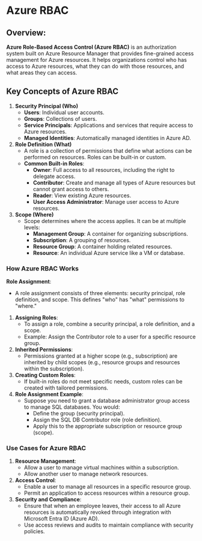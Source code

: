 # Azure RBAC

## **Overview:**

**Azure Role-Based Access Control (Azure RBAC)** is an authorization system built on Azure Resource Manager that provides fine-grained access management for Azure resources. It helps organizations control who has access to Azure resources, what they can do with those resources, and what areas they can access.

## Key Concepts of Azure RBAC

1. **Security Principal (Who)**
   * **Users**: Individual user accounts.
   * **Groups**: Collections of users.
   * **Service Principals**: Applications and services that require access to Azure resources.
   * **Managed Identities**: Automatically managed identities in Azure AD.
2. **Role Definition (What)**
   * A role is a collection of permissions that define what actions can be performed on resources. Roles can be built-in or custom.
   * **Common Built-in Roles**:
     * **Owner**: Full access to all resources, including the right to delegate access.
     * **Contributor**: Create and manage all types of Azure resources but cannot grant access to others.
     * **Reader**: View existing Azure resources.
     * **User Access Administrator**: Manage user access to Azure resources.
3. **Scope (Where)**
   * Scope determines where the access applies. It can be at multiple levels:
     * **Management Group**: A container for organizing subscriptions.
     * **Subscription**: A grouping of resources.
     * **Resource Group**: A container holding related resources.
     * **Resource**: An individual Azure service like a VM or database.

### How Azure RBAC Works

**Role Assignment**:

* A role assignment consists of three elements: security principal, role definition, and scope. This defines "who" has "what" permissions to "where."

1. **Assigning Roles**:
   * To assign a role, combine a security principal, a role definition, and a scope.
   * Example: Assign the Contributor role to a user for a specific resource group.
2. **Inherited Permissions**:
   * Permissions granted at a higher scope (e.g., subscription) are inherited by child scopes (e.g., resource groups and resources within the subscription).
3. **Creating Custom Roles**:
   * If built-in roles do not meet specific needs, custom roles can be created with tailored permissions.
4. **Role Assignment Example**:
   * Suppose you need to grant a database administrator group access to manage SQL databases. You would:
     * Define the group (security principal).
     * Assign the SQL DB Contributor role (role definition).
     * Apply this to the appropriate subscription or resource group (scope).

### Use Cases for Azure RBAC

1. **Resource Management**:
   * Allow a user to manage virtual machines within a subscription.
   * Allow another user to manage network resources.
2. **Access Control**:
   * Enable a user to manage all resources in a specific resource group.
   * Permit an application to access resources within a resource group.
3. **Security and Compliance**:
   * Ensure that when an employee leaves, their access to all Azure resources is automatically revoked through integration with Microsoft Entra ID (Azure AD).
   * Use access reviews and audits to maintain compliance with security policies.


